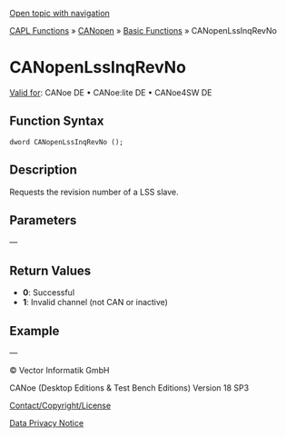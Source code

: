 [Open topic with navigation](../../../../../../CANoeDEFamily.htm#Topics/CAPLFunctions/CANopen/CANopenBasic/Functions/CAPLfunctionsCANopenLssInqRevNo.md)

[CAPL Functions](../../../CAPLfunctions.md) » [CANopen](../../CAPLfunctionsCANopenOverview.md) » [Basic Functions](../CAPLfunctionsCANopenBasicOverview.md) » CANopenLssInqRevNo

# CANopenLssInqRevNo

[Valid for](../../../../Shared/FeatureAvailability.md):  CANoe DE • CANoe:lite DE • CANoe4SW DE

## Function Syntax

```
dword CANopenLssInqRevNo ();
```

## Description

Requests the revision number of a LSS slave.

## Parameters

—

## Return Values

- **0**: Successful
- **1**: Invalid channel (not CAN or inactive)

## Example

—

© Vector Informatik GmbH

CANoe (Desktop Editions & Test Bench Editions) Version 18 SP3

[Contact/Copyright/License](../../../../Shared/ContactCopyrightLicense.md)

[Data Privacy Notice](https://www.vector.com/int/en/company/get-info/privacy-policy/)